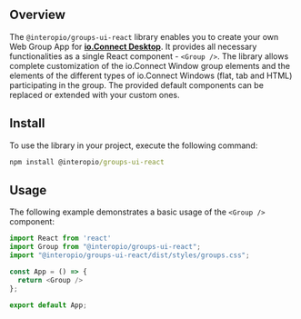 ## Overview

The `@interopio/groups-ui-react` library enables you to create your own Web Group App for [**io.Connect Desktop**](https://interop.io//). It provides all necessary functionalities as a single React component - `<Group />`. The library allows complete customization of the io.Connect Window group elements and the elements of the different types of io.Connect Windows (flat, tab and HTML) participating in the group. The provided default components can be replaced or extended with your custom ones.

## Install

To use the library in your project, execute the following command:

```cmd
npm install @interopio/groups-ui-react
```

## Usage

The following example demonstrates a basic usage of the `<Group />` component:

```javascript
import React from 'react'
import Group from "@interopio/groups-ui-react";
import "@interopio/groups-ui-react/dist/styles/groups.css";

const App = () => {
  return <Group />
};

export default App;
```